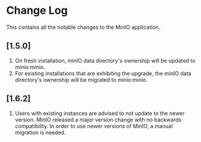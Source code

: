 # Change Log

This contains all the notable changes to the MinIO application.

## [1.5.0]

1. On fresh installation, minIO data directory's ownership will be updated to minio:minio.
2. For existing installations that are exhibiting the upgrade, the minIO data directory's ownership will be migrated to minio:minio.

## [1.6.2]

1. Users with existing instances are advised to not update to the newer version.
  MinIO released a major version change with no backwards compatibility.
  In order to use newer versions of MinIO, a manual migration is needed.
